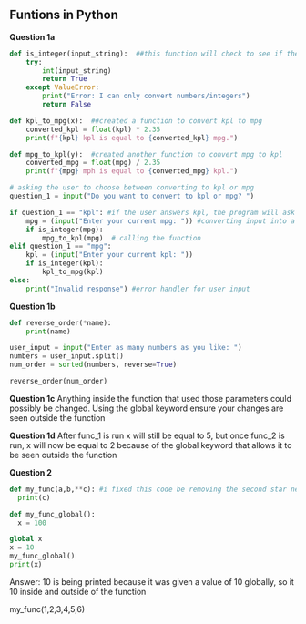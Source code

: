 ## Funtions in Python ##

**Question 1a**
```python
def is_integer(input_string):  ##this function will check to see if the user input is an actual number
    try:
        int(input_string)
        return True
    except ValueError:
        print("Error: I can only convert numbers/integers")
        return False

def kpl_to_mpg(x):  ##created a function to convert kpl to mpg
    converted_kpl = float(kpl) * 2.35
    print(f"{kpl} kpl is equal to {converted_kpl} mpg.")

def mpg_to_kpl(y):  #created another function to convert mpg to kpl
    converted_mpg = float(mpg) / 2.35
    print(f"{mpg} mph is equal to {converted_mpg} kpl.")

# asking the user to choose between converting to kpl or mpg
question_1 = input("Do you want to convert to kpl or mpg? ")

if question_1 == "kpl": #if the user answers kpl, the program will ask them to enter a mpg
    mpg = (input("Enter your current mpg: ")) #converting input into a float
    if is_integer(mpg):
        mpg_to_kpl(mpg)  # calling the function
elif question_1 == "mpg":
    kpl = (input("Enter your current kpl: "))
    if is_integer(kpl):
        kpl_to_mpg(kpl)
else:
    print("Invalid response") #error handler for user input
```
**Question 1b**
```python
def reverse_order(*name):
    print(name)

user_input = input("Enter as many numbers as you like: ")
numbers = user_input.split()
num_order = sorted(numbers, reverse=True)

reverse_order(num_order)
```

**Question 1c**
Anything inside the function that used those parameters could possibly be changed. Using the global keyword ensure your changes are seen outside the function

**Question 1d**
After func_1 is run x will still be equal to 5, but once func_2 is run, x will now be equal to 2 because of the global keyword that allows it to be seen outside the function

**Question 2**
```python
def my_func(a,b,**c): #i fixed this code be removing the second star next to the variable c, this will allow it to accept the other 4 values as a tuple
  print(c)
```

```python
def my_func_global():
  x = 100

global x
x = 10
my_func_global()
print(x)
```
Answer: 10 is being printed because it was given a value of 10 globally, so it 10 inside and outside of the function

my_func(1,2,3,4,5,6)


